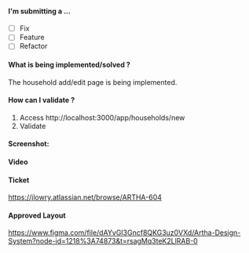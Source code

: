 
#### I'm submitting a ...

- [ ] Fix
- [ ] Feature
- [ ] Refactor

#### What is being implemented/solved ?

The household add/edit page is being implemented.

#### How can I validate ?

1. Access http://localhost:3000/app/households/new
2. Validate

#### Screenshot:

<!-- Optional -->

#### Video

<!-- Optional -->

#### Ticket

https://jlowry.atlassian.net/browse/ARTHA-604

#### Approved Layout

<!-- Optional -->

https://www.figma.com/file/dAYvGI3Gncf8QKG3uz0VXd/Artha-Design-System?node-id=1218%3A74873&t=rsagMq3teK2LlRAB-0
